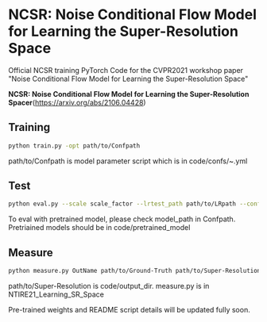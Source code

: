 # NCSR: Noise Conditional Flow Model for Learning the Super-Resolution Space

Official NCSR training PyTorch Code for the CVPR2021 workshop paper "Noise Conditional Flow Model for Learning the Super-Resolution Space" 

**NCSR: Noise Conditional Flow Model for Learning the Super-Resolution Spacer**(https://arxiv.org/abs/2106.04428)

## Training

```.bash
python train.py -opt path/to/Confpath
```
path/to/Confpath is model parameter script which is in code/confs/~.yml

## Test

```.bash
python eval.py --scale scale_factor --lrtest_path path/to/LRpath --conf_path path/to/Confpath
```
To eval with pretrained model, please check model_path in Confpath. 
Pretriained models should be in code/pretrained_model

## Measure

```.bash
python measure.py OutName path/to/Ground-Truth path/to/Super-Resolution n_samples scale_factor 
```
path/to/Super-Resolution is code/output_dir. 
measure.py is in NTIRE21_Learning_SR_Space


Pre-trained weights and README script details will be updated fully soon.
